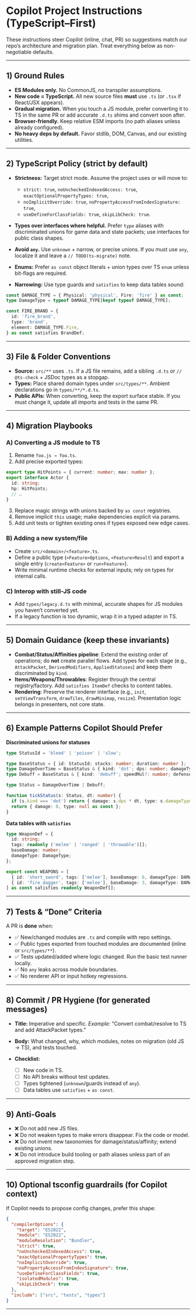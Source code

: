 # Copilot Project Instructions (TypeScript–First)

These instructions steer Copilot (inline, chat, PR) so suggestions match our repo’s architecture and migration plan. Treat everything below as non-negotiable defaults.

---

## 1) Ground Rules

* **ES Modules only.** No CommonJS, no transpiler assumptions.
* **New code = TypeScript.** All new source files **must** use `.ts` (or `.tsx` if React/JSX appears).
* **Gradual migration.** When you touch a JS module, prefer converting it to TS in the same PR or add accurate `.d.ts` shims and convert soon after.
* **Browser-friendly.** Keep relative ESM imports (no path aliases unless already configured).
* **No heavy deps by default.** Favor stdlib, DOM, Canvas, and our existing utilities.

---

## 2) TypeScript Policy (strict by default)

* **Strictness:** Target strict mode. Assume the project uses or will move to:

  * `strict: true`, `noUncheckedIndexedAccess: true`, `exactOptionalPropertyTypes: true`,
  * `noImplicitOverride: true`, `noPropertyAccessFromIndexSignature: true`,
  * `useDefineForClassFields: true`, `skipLibCheck: true`.
* **Types over interfaces where helpful.** Prefer `type` aliases with discriminated unions for game data and state packets; use interfaces for public class shapes.
* **Avoid `any`.** Use `unknown` + narrow, or precise unions. If you must use `any`, localize it and leave a `// TODO(ts-migrate)` note.
* **Enums:** Prefer `as const` object literals + union types over TS `enum` unless bit-flags are required.
* **Narrowing:** Use type guards and `satisfies` to keep data tables sound:

```ts
const DAMAGE_TYPE = { Physical: 'physical', Fire: 'fire' } as const;
type DamageType = typeof DAMAGE_TYPE[keyof typeof DAMAGE_TYPE];

const FIRE_BRAND = {
  id: 'fire_brand',
  type: 'brand',
  element: DAMAGE_TYPE.Fire,
} as const satisfies BrandDef;
```

---

## 3) File & Folder Conventions

* **Source:** `src/**` uses `.ts`. If a JS file remains, add a sibling `.d.ts` or `// @ts-check` + JSDoc types as a stopgap.
* **Types:** Place shared domain types under `src/types/**`. Ambient declarations go in `types/**/*.d.ts`.
* **Public APIs:** When converting, keep the export surface stable. If you must change it, update all imports and tests in the same PR.

---

## 4) Migration Playbooks

### A) Converting a JS module to TS

1. Rename `foo.js → foo.ts`.
2. Add precise exported types:

```ts
export type HitPoints = { current: number; max: number };
export interface Actor {
  id: string;
  hp: HitPoints;
  // …
}
```

3. Replace magic strings with unions backed by `as const` registries.
4. Remove implicit `this` usage; make dependencies explicit via params.
5. Add unit tests or tighten existing ones if types exposed new edge cases.

### B) Adding a new system/file

* Create `src/<domain>/<feature>.ts`.
* Define a public type (`<Feature>Options`, `<Feature>Result`) and export a single entry (`create<Feature>` or `run<Feature>`).
* Write minimal runtime checks for external inputs; rely on types for internal calls.

### C) Interop with still-JS code

* Add `types/legacy.d.ts` with minimal, accurate shapes for JS modules you haven’t converted yet.
* If a legacy function is too dynamic, wrap it in a typed adapter in TS.

---

## 5) Domain Guidance (keep these invariants)

* **Combat/Status/Affinities pipeline**: Extend the existing order of operations; do **not** create parallel flows. Add types for each stage (e.g., `AttackPacket`, `DerivedModifiers`, `AppliedStatuses`) and keep them discriminated by `kind`.
* **Items/Weapons/Throwables**: Register through the central registry/factory. Add `satisfies ItemDef` checks to content tables.
* **Rendering**: Preserve the renderer interface (e.g., `init`, `setViewTransform`, `drawTiles`, `drawMinimap`, `resize`). Presentation logic belongs in presenters, not core state.

---

## 6) Example Patterns Copilot Should Prefer

**Discriminated unions for statuses**

```ts
type StatusId = 'bleed' | 'poison' | 'slow';

type BaseStatus = { id: StatusId; stacks: number; duration: number };
type DamageOverTime = BaseStatus & { kind: 'dot'; dps: number; damageType: DamageType };
type Debuff = BaseStatus & { kind: 'debuff'; speedMul?: number; defenseMul?: number };

type Status = DamageOverTime | Debuff;

function tickStatus(s: Status, dt: number) {
  if (s.kind === 'dot') return { damage: s.dps * dt, type: s.damageType };
  return { damage: 0, type: null as const };
}
```

**Data tables with `satisfies`**

```ts
type WeaponDef = {
  id: string;
  tags: readonly ('melee' | 'ranged' | 'throwable')[];
  baseDamage: number;
  damageType: DamageType;
};

export const WEAPONS = [
  { id: 'short_sword', tags: ['melee'], baseDamage: 6, damageType: DAMAGE_TYPE.Physical },
  { id: 'fire_dagger', tags: ['melee'], baseDamage: 3, damageType: DAMAGE_TYPE.Fire },
] as const satisfies readonly WeaponDef[];
```

---

## 7) Tests & “Done” Criteria

A PR is **done** when:

* ✅ New/changed modules are `.ts` and compile with repo settings.
* ✅ Public types exported from touched modules are documented (inline or `src/types/**`).
* ✅ Tests updated/added where logic changed. Run the basic test runner locally.
* ✅ No `any` leaks across module boundaries.
* ✅ No renderer API or input hotkey regressions.

---

## 8) Commit / PR Hygiene (for generated messages)

* **Title:** Imperative and specific.
  *Example:* “Convert combat/resolve to TS and add AttackPacket types.”
* **Body:** What changed, why, which modules, notes on migration (old JS → TS), and tests touched.
* **Checklist:**

  * [ ] New code in TS.
  * [ ] No API breaks without test updates.
  * [ ] Types tightened (`unknown`/guards instead of `any`).
  * [ ] Data tables use `satisfies` + `as const`.

---

## 9) Anti-Goals

* ❌ Do not add new JS files.
* ❌ Do not weaken types to make errors disappear. Fix the code or model.
* ❌ Do not invent new taxonomies for damage/status/affinity; extend existing unions.
* ❌ Do not introduce build tooling or path aliases unless part of an approved migration step.

---

## 10) Optional tsconfig guardrails (for Copilot context)

If Copilot needs to propose config changes, prefer this shape:

```json
{
  "compilerOptions": {
    "target": "ES2022",
    "module": "ES2022",
    "moduleResolution": "Bundler",
    "strict": true,
    "noUncheckedIndexedAccess": true,
    "exactOptionalPropertyTypes": true,
    "noImplicitOverride": true,
    "noPropertyAccessFromIndexSignature": true,
    "useDefineForClassFields": true,
    "isolatedModules": true,
    "skipLibCheck": true
  },
  "include": ["src", "tests", "types"]
}
```

---
